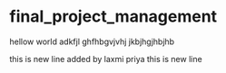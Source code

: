 # final_project_management
hellow world
adkfjl
ghfhbgvjvhj
jkbjhgjhbjhb

this is new line added by laxmi priya
this is new line 
